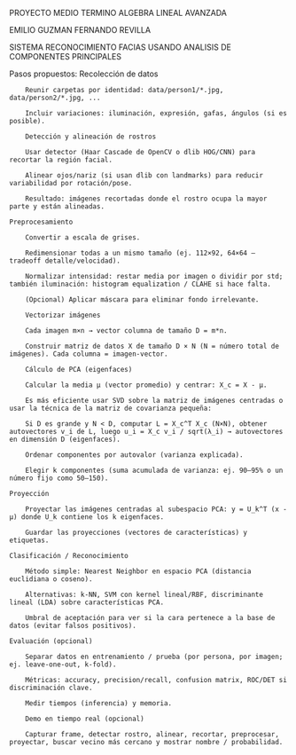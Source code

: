 PROYECTO MEDIO TERMINO
ALGEBRA LINEAL AVANZADA

EMILIO GUZMAN
FERNANDO REVILLA

SISTEMA RECONOCIMIENTO FACIAS USANDO ANALISIS DE COMPONENTES PRINCIPALES

Pasos propuestos:
    Recolección de datos

        Reunir carpetas por identidad: data/person1/*.jpg, data/person2/*.jpg, ...

        Incluir variaciones: iluminación, expresión, gafas, ángulos (si es posible).

        Detección y alineación de rostros

        Usar detector (Haar Cascade de OpenCV o dlib HOG/CNN) para recortar la región facial.

        Alinear ojos/nariz (si usan dlib con landmarks) para reducir variabilidad por rotación/pose.

        Resultado: imágenes recortadas donde el rostro ocupa la mayor parte y están alineadas.

    Preprocesamiento

        Convertir a escala de grises.

        Redimensionar todas a un mismo tamaño (ej. 112×92, 64×64 — tradeoff detalle/velocidad).

        Normalizar intensidad: restar media por imagen o dividir por std; también iluminación: histogram equalization / CLAHE si hace falta.

        (Opcional) Aplicar máscara para eliminar fondo irrelevante.

        Vectorizar imágenes

        Cada imagen m×n → vector columna de tamaño D = m*n.

        Construir matriz de datos X de tamaño D × N (N = número total de imágenes). Cada columna = imagen-vector.

        Cálculo de PCA (eigenfaces)

        Calcular la media μ (vector promedio) y centrar: X_c = X - μ.

        Es más eficiente usar SVD sobre la matriz de imágenes centradas o usar la técnica de la matriz de covarianza pequeña:

        Si D es grande y N < D, computar L = X_c^T X_c (N×N), obtener autovectores v_i de L, luego u_i = X_c v_i / sqrt(λ_i) → autovectores en dimensión D (eigenfaces).

        Ordenar componentes por autovalor (varianza explicada).

        Elegir k componentes (suma acumulada de varianza: ej. 90–95% o un número fijo como 50–150).

    Proyección

        Proyectar las imágenes centradas al subespacio PCA: y = U_k^T (x - μ) donde U_k contiene los k eigenfaces.

        Guardar las proyecciones (vectores de características) y etiquetas.

    Clasificación / Reconocimiento

        Método simple: Nearest Neighbor en espacio PCA (distancia euclidiana o coseno).

        Alternativas: k-NN, SVM con kernel lineal/RBF, discriminante lineal (LDA) sobre características PCA.

        Umbral de aceptación para ver si la cara pertenece a la base de datos (evitar falsos positivos).

    Evaluación (opcional)

        Separar datos en entrenamiento / prueba (por persona, por imagen; ej. leave-one-out, k-fold).

        Métricas: accuracy, precision/recall, confusion matrix, ROC/DET si discriminación clave.

        Medir tiempos (inferencia) y memoria.

        Demo en tiempo real (opcional)

        Capturar frame, detectar rostro, alinear, recortar, preprocesar, proyectar, buscar vecino más cercano y mostrar nombre / probabilidad.